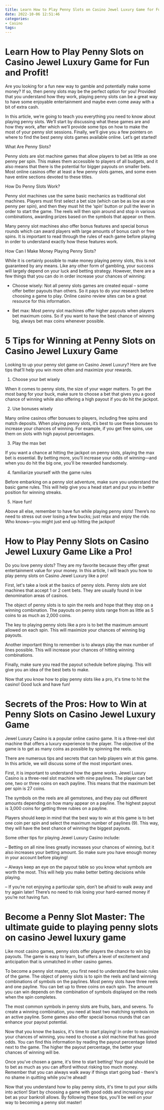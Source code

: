 ```yaml
---
title: Learn How to Play Penny Slots on Casino Jewel Luxury Game for Fun and Profit!
date: 2022-10-06 12:51:46
categories:
- Casino
tags:
---
```



#  Learn How to Play Penny Slots on Casino Jewel Luxury Game for Fun and Profit!

Are you looking for a fun new way to gamble and potentially make some money? If so, then penny slots may be the perfect option for you! Provided that you understand how they work, playing penny slots can be a great way to have some enjoyable entertainment and maybe even come away with a bit of extra cash.

In this article, we’re going to teach you everything you need to know about playing penny slots. We’ll start by discussing what these games are and how they work, after which we’ll provide some tips on how to make the most of your penny slot sessions. Finally, we’ll give you a few pointers on where to find the best penny slots games available online. Let’s get started!

What Are Penny Slots?

Penny slots are slot machine games that allow players to bet as little as one penny per spin. This makes them accessible to players of all budgets, and it also means that there is the potential for bigger payouts on smaller bets. Most online casinos offer at least a few penny slots games, and some even have entire sections devoted to these titles.

How Do Penny Slots Work?

Penny slot machines use the same basic mechanics as traditional slot machines. Players must first select a bet size (which can be as low as one penny per spin), and then they must hit the ‘spin’ button or pull the lever in order to start the game. The reels will then spin around and stop in various combinations, awarding prizes based on the symbols that appear on them.

Many penny slot machines also offer bonus features and special bonus rounds which can award players with large amounts of bonus cash or free spins. It is important to read through the rules of each game before playing in order to understand exactly how these features work.

How Can I Make Money Playing Penny Slots?

While it is certainly possible to make money playing penny slots, this is not guaranteed by any means. Like any other form of gambling, your success will largely depend on your luck and betting strategy. However, there are a few things that you can do in order increase your chances of winning:

- Choose wisely: Not all penny slots games are created equal – some offer better payouts than others. So it pays to do your research before choosing a game to play. Online casino review sites can be a great resource for this information.

- Bet max: Most penny slot machines offer higher payouts when players bet maximum coins. So if you want to have the best chance of winning big, always bet max coins whenever possible.

#  5 Tips for Winning at Penny Slots on Casino Jewel Luxury Game

Looking to up your penny slot game on Casino Jewel Luxury? Here are five tips that’ll help you win more often and maximize your rewards.

1. Choose your bet wisely

When it comes to penny slots, the size of your wager matters. To get the most bang for your buck, make sure to choose a bet that gives you a good chance of winning while also offering a high payout if you do hit the jackpot.

2. Use bonuses wisely

Many online casinos offer bonuses to players, including free spins and match deposits. When playing penny slots, it’s best to use these bonuses to increase your chances of winning. For example, if you get free spins, use them on slots with high payout percentages.

3. Play the max bet

If you want a chance at hitting the jackpot on penny slots, playing the max bet is essential. By betting more, you’ll increase your odds of winning—and when you do hit the big one, you’ll be rewarded handsomely.

4. familiarize yourself with the game rules

Before embarking on a penny slot adventure, make sure you understand the basic game rules. This will help give you a head start and put you in better position for winning streaks.

5. Have fun!

Above all else, remember to have fun while playing penny slots! There’s no need to stress out over losing a few bucks; just relax and enjoy the ride. Who knows—you might just end up hitting the jackpot!

#  How to Play Penny Slots on Casino Jewel Luxury Game Like a Pro!

Do you love penny slots? They are my favorite because they offer great entertainment value for your money. In this article, I will teach you how to play penny slots on Casino Jewel Luxury like a pro!

First, let's take a look at the basics of penny slots. Penny slots are slot machines that accept 1 or 2 cent bets. They are usually found in low denomination areas of casinos.

The object of penny slots is to spin the reels and hope that they stop on a winning combination. The payouts on penny slots range from as little as 5 coins to as much as 2,000 coins.

The key to playing penny slots like a pro is to bet the maximum amount allowed on each spin. This will maximize your chances of winning big payouts.

Another important thing to remember is to always play the max number of lines possible. This will increase your chances of hitting winning combinations.

Finally, make sure you read the payout schedule before playing. This will give you an idea of the best bets to make.

Now that you know how to play penny slots like a pro, it's time to hit the casino! Good luck and have fun!

#  Secrets of the Pros: How to Win at Penny Slots on Casino Jewel Luxury Game

Jewel Luxury Casino is a popular online casino game. It is a three-reel slot machine that offers a luxury experience to the player. The objective of the game is to get as many coins as possible by spinning the reels.

There are numerous tips and secrets that can help players win at this game. In this article, we will discuss some of the most important ones.

First, it is important to understand how the game works. Jewel Luxury Casino is a three-reel slot machine with nine paylines. The player can bet one, two or three coins on each payline. This means that the maximum bet per spin is 27 coins.

The symbols on the reels are all gemstones, and they pay out different amounts depending on how many appear on a payline. The highest payout is 3,000 coins for getting three rubies on a payline.

Players should keep in mind that the best way to win at this game is to bet one coin per spin and select the maximum number of paylines (9). This way, they will have the best chance of winning the biggest payouts.

Some other tips for playing Jewel Luxury Casino include:

– Betting on all nine lines greatly increases your chances of winning, but it also increases your betting amount. So make sure you have enough money in your account before playing!

– Always keep an eye on the payout table so you know what symbols are worth the most. This will help you make better betting decisions while playing.

– If you’re not enjoying a particular spin, don’t be afraid to walk away and try again later! There’s no need to risk losing your hard-earned money if you’re not having fun.

#  Become a Penny Slot Master: The ultimate guide to playing penny slots on casino Jewel luxury game

Like most casino games, penny slots offer players the chance to win big payouts. The game is easy to learn, but offers a level of excitement and anticipation that is unmatched in other casino games.

To become a penny slot master, you first need to understand the basic rules of the game. The object of penny slots is to spin the reels and land winning combinations of symbols on the paylines. Most penny slots have three reels and one payline. You can bet up to three coins on each spin. The amount you can win depends on the combination of symbols displayed on the reels when the spin completes.

The most common symbols in penny slots are fruits, bars, and sevens. To create a winning combination, you need at least two matching symbols on an active payline. Some games also offer special bonus rounds that can enhance your payout potential.

Now that you know the basics, it's time to start playing! In order to maximize your chances of winning, you need to choose a slot machine that has good odds. You can find this information by reading the payout percentage listed next to the game. The higher the payout percentage, the better your chances of winning will be.

Once you've chosen a game, it's time to start betting! Your goal should be to bet as much as you can afford without risking too much money. Remember that you can always walk away if things start going bad - there's no shame in quitting while you're ahead!

Now that you understand how to play penny slots, it's time to put your skills into action! Start by choosing a game with good odds and increasing your bet as your bankroll allows. By following these tips, you'll be well on your way to becoming a penny slot master!